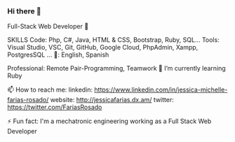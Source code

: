 ### Hi there 👋
Full-Stack Web Developer 👋

SKILLS
Code: Php, C#, Java, HTML & CSS, Bootstrap, Ruby, SQL...
Tools: Visual Studio, VSC, Git, GitHub, Google Cloud, PhpAdmin, Xampp, PostgresSQL ...
💬: English, Spanish

Professional: Remote Pair-Programming, Teamwork
🌱 I’m currently learning Ruby


📫 How to reach me:
linkedin: https://www.linkedin.com/in/jessica-michelle-farias-rosado/
website: http://jessicafarias.dx.am/
twitter: https://twitter.com/FariasRosado

⚡ Fun fact: I'm a mechatronic engineering working as a Full Stack Web Developer
